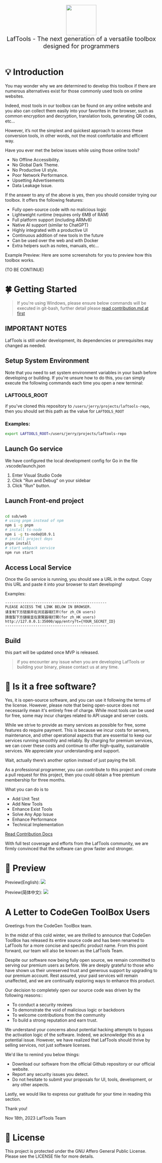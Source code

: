 
<p align="center">
<img width="100" src="https://github.com/work7z/LafTools/blob/dev/sub/web/public/static/icon.png?raw=true"></img>
<br>
<span style="font-size:20px">LafTools - The next generation of a versatile toolbox designed for programmers
</span>
<br><br>
</p>

# 💡 Introduction 

You may wonder why we are determined to develop this toolbox if there are numerous alternatives exist for those commonly used tools on online websites.

Indeed, most tools in our toolbox can be found on any online website and you also can collect them easily into your favorites in the browser, such as common encryption and decryption, translation tools, generating QR codes, etc…  

However, it’s not the simplest and quickest approach to access these conversion tools, in other words, not the most comfortable and efficient way. 

Have you ever met the below issues while using those online tools?
- No Offline Accessibility.
- No Global Dark Theme.
- No Productive UI style.
- Poor Network Performance.
- Upsetting Advertisements
- Data Leakage Issue.

If the answer to any of the above is yes, then you should consider trying our toolbox. It offers the following features:
- Fully open-source code with no malicious logic
- Lightweight runtime (requires only 6MB of RAM)
- Full platform support (including ARMv8)
- Native AI support (similar to ChatGPT)
- Highly integrated with a productive UI
- Continuous addition of new tools in the future
- Can be used over the web and with Docker
- Extra helpers such as notes, manuals, etc...

Example Preview:
Here are some screenshots for you to preview how this toolbox works.

(TO BE CONTINUE)


# 🍀 Getting Started   
> If you're using Windows, please ensure below commands will be executed in git-bash, further detail please [read contribution.md at first](CONTRIBUTION.md)

## IMPORTANT NOTES   
LafTools is still under development, its dependencies or prerequisites may changed as needed.


## Setup System Environment
Note that you need to set system environment variables in your bash before developing or building. If you're unsure how to do this, you can simply execute the following commands each time you open a new terminal:


### LAFTOOLS_ROOT
if you've cloned this repository to `/users/jerry/projects/laftools-repo`, then you should set this path as the value for `LAFTOOLS_ROOT`

### Examples:  
```bash
export LAFTOOLS_ROOT=/users/jerry/projects/laftools-repo
```

## Launch Go service
We have configured the local development config for Go in the file .vscode/launch.json
1. Enter Visual Studio Code    
2. Click "Run and Debug" on your sidebar  
3. Click "Run" button.

## Launch Front-end project
```bash

cd sub/web 
# using pnpm instead of npm 
npm i -g pnpm
# install ts-node
npm i -g ts-node@10.9.1
# install project deps
pnpm install
# start webpack service 
npm run start 
```

## Access Local Service  
Once the Go service is running, you should see a URL in the output. Copy this URL and paste it into your browser to start developing!

Examples: 
```output
-----------------------------------------------
PLEASE ACCESS THE LINK BELOW IN BROWSER.
请复制下方链接并在浏览器端打开(for zh_CN users)
請復製下方鏈接並在瀏覽器端打開(for zh_HK users)
http://127.0.0.1:35000/app/entry?t={YOUR_SECRET_ID}  
-----------------------------------------------
```

## Build  
this part will be updated once MVP is released.
> if you encounter any issue when you are developing LafTools or building your binary, please contact us at any time. 


# 🙋 Is it a free software?

Yes, it is open-source software, and you can use it following the terms of the license. However, please note that being open-source does not necessarily mean it's entirely free of charge. While most tools can be used for free, some may incur charges related to API usage and server costs.

While we strive to provide as many services as possible for free, some features do require payment. This is because we incur costs for servers, maintenance, and other operational aspects that are essential to keep our services running smoothly and reliably. By charging for premium services, we can cover these costs and continue to offer high-quality, sustainable services. We appreciate your understanding and support.

Wait, actually there’s another option instead of just paying the bill. 

As a professional programmer, you can contribute to this project and create a pull request for this project, then you could obtain a free premium membership for three months.

What you can do is to
- Add Unit Test
- Add New Tools
- Enhance Exist Tools
- Solve Any App Issue  
- Enhance Performance		
- Technical Implementation

[Read Contribution Docs](CONTRIBUTION.md)

With full test coverage and efforts from the LafTools community, we are firmly convinced that the software can grow faster and stronger. 


# 🌠 Preview

Preview(English):
![](https://github.com/work7z/LafTools/blob/dev/dev-source/img-preview-en.png?raw=true)

Preview(简体中文):
![](https://github.com/work7z/LafTools/blob/dev/dev-source/img-preview.png?raw=true)



# A Letter to CodeGen ToolBox Users  
Greetings from the CodeGen ToolBox team. 

In the midst of this cold winter, we are thrilled to announce that CodeGen ToolBox has released its entire source code and has been renamed to LafTools for a more concise and specific product name. From this point forward, our team will also be known as the LafTools Team.  

Despite our software now being fully open source, we remain committed to serving our premium users as before. We are deeply grateful to those who have shown us their unreserved trust and generous support by upgrading to our premium account. Rest assured, your paid services will remain unaffected, and we are continually exploring ways to enhance this product.  

Our decision to completely open our source code was driven by the following reasons::   
- To conduct a security reviews 
- To demonstrate the void of malicious logic or backdoors  
- To welcome contributions from the community 
- To build a strong reputation and earn trust.  

We understand your concerns about potential hacking attempts to bypass the activation logic of the software. Indeed, we acknowledge this as a potential issue. However, we have realized that LafTools should thrive by selling services, not just software licenses.

We'd like to remind you below things: 
- Download our software from the official Github repository or our official website.
- Report any security issues you detect.
- Do not hesitate to submit your proposals for UI, tools, development, or any other aspects.

Lastly, we would like to express our gratitude for your time in reading this section.

Thank you!


Nov 18th, 2023
LafTools Team


# 🪪 License
This project is protected under the GNU Affero General Public License.    
Please see the LICENSE file for more details.

